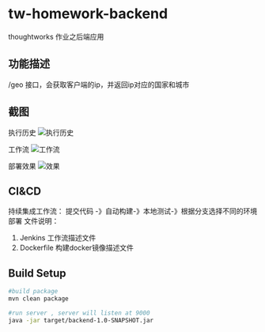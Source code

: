 # tw-homework-backend
thoughtworks 作业之后端应用 

## 功能描述

/geo 接口，会获取客户端的ip，并返回ip对应的国家和城市

## 截图

执行历史
 ![执行历史](https://iyomi-public.oss-cn-shenzhen.aliyuncs.com/%E5%B1%8F%E5%B9%95%E5%BF%AB%E7%85%A7%202018-04-22%2015.16.28.png)
 
 工作流
 ![工作流](https://iyomi-public.oss-cn-shenzhen.aliyuncs.com/%E5%B1%8F%E5%B9%95%E5%BF%AB%E7%85%A7%202018-04-22%2015.16.50.png)
 
 部署效果
 ![效果](https://iyomi-public.oss-cn-shenzhen.aliyuncs.com/%E5%B1%8F%E5%B9%95%E5%BF%AB%E7%85%A7%202018-04-22%2015.17.07.png)

## CI&CD

持续集成工作流： 提交代码 -》自动构建-》本地测试-》根据分支选择不同的环境部署
文件说明：

1. Jenkins 工作流描述文件
2. Dockerfile 构建docker镜像描述文件

 ## Build Setup
 
 ```bash
 #build package
 mvn clean package
 
 #run server , server will listen at 9000
java -jar target/backend-1.0-SNAPSHOT.jar

 ```
 
